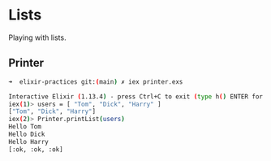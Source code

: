 # Lists

Playing with lists.

## Printer

```sh
➜  elixir-practices git:(main) ✗ iex printer.exs

Interactive Elixir (1.13.4) - press Ctrl+C to exit (type h() ENTER for help)
iex(1)> users = [ "Tom", "Dick", "Harry" ]
["Tom", "Dick", "Harry"]
iex(2)> Printer.printList(users)
Hello Tom
Hello Dick
Hello Harry
[:ok, :ok, :ok]
```